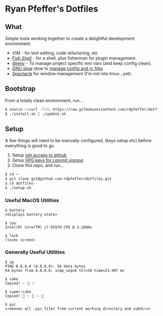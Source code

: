 # Ryan Pfeffer's Dotfiles


## What
Simple tools working together to create a delightful development environment.

 * VIM - for text editing, code refactoring, etc
 * [Fish Shell](https://fishshell.com) - for a shell, plus fisherman for plugin management.
 * [direnv](https://direnv.net) - To manage project specific env vars (and keep config clean).
 * [GNU stow](https://www.gnu.org/software/stow/) stow to [manage config and rc files](http://brandon.invergo.net/news/2012-05-26-using-gnu-stow-to-manage-your-dotfiles.html) 
 * [Spectacle](https://www.spectacleapp.com/) for window management (I'm not into tmux...yet).

## Bootstrap
From a totally clean environment, run...

```bash
$ source <(curl -fsSL https://raw.githubusercontent.com/rdpfeffer/dotfiles/master/install.sh)
$ ./install.sh | ./update.sh
```

## Setup
A few things will need to be manually configured, (keys setup etc) before everything is good to go.

 1. Setup [ssh access to github](https://help.github.com/articles/connecting-to-github-with-ssh/)
 1. Setup [GPG keys for commit signing](https://help.github.com/articles/signing-commits-with-gpg/)
 1. Clone this repo, and run...

```bash
$ cd ~
$ git clone git@github.com:rdpfeffer/dotfiles.git
$ cd dotfiles
$ ./setup.sh
```

### Useful MacOS Utilities

    $ battery
    <displays battery state>

    $ cpu
    Intel(R) Core(TM) i7-5557U CPU @ 3.10GHz

    $ lock
    (locks screen)

### Generally Useful Utilities

    $ up
    PING 8.8.8.8 (8.8.8.8): 56 data bytes
    64 bytes from 8.8.8.8: icmp_seq=0 ttl=58 time=23.997 ms

    $ cake
    Copied! ✨ 🍰 ✨

    $ super-cake
    Copied! 💫 ✨ 🍰 ✨ 💫

    $ pyc
    <removes all .pyc files from current working directory and subdirs>
